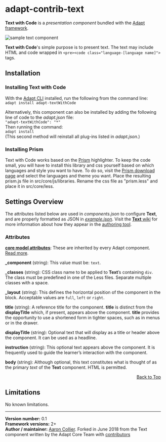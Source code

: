 # adapt-contrib-text  

**Text with Code** is a *presentation component* bundled with the [Adapt framework](https://github.com/adaptlearning/adapt_framework).  

<img src="https://github.com/adaptlearning/documentation/blob/master/04_wiki_assets/plug-ins/images/text01.png" alt="sample text component">

**Text with Code**'s simple purpose is to present text. The text may include HTML and code wrapped in `<pre><code class="language-[language name]">` tags.

## Installation

### Installing Text with Code
With the [Adapt CLI](https://github.com/adaptlearning/adapt-cli) installed, run the following from the command line:  
`adapt install adapt-textWithCode`

Alternatively, this component can also be installed by adding the following line of code to the *adapt.json* file:  
`"adapt-textWithCode": "*"`  
Then running the command:  
`adapt install`  
(This second method will reinstall all plug-ins listed in *adapt.json*.)  

### Installing Prism
Text with Code works based on the [Prism](https://prismjs.com) highlighter. To keep the code small, you will have to install this library and css yourself based on which languages and style you want to have. To do so, visit the [Prism download page](https://prismjs.com/download.html) and select the languages and theme you want. Place the resulting prism.js file in src/core/js/libraries. Rename the css file as "prism.less" and place it in src/core/less.

## Settings Overview

The attributes listed below are used in *components.json* to configure **Text**, and are properly formatted as JSON in [*example.json*](https://github.com/adaptlearning/adapt-contrib-text/blob/master/example.json). Visit the [**Text** wiki](https://github.com/adaptlearning/adapt-contrib-text/wiki) for more information about how they appear in the [authoring tool](https://github.com/adaptlearning/adapt_authoring/wiki).

### Attributes

[**core model attributes**](https://github.com/adaptlearning/adapt_framework/wiki/Core-model-attributes): These are inherited by every Adapt component. [Read more](https://github.com/adaptlearning/adapt_framework/wiki/Core-model-attributes).

**_component** (string): This value must be: `text`.

**_classes** (string): CSS class name to be applied to **Text**’s containing `div`. The class must be predefined in one of the Less files. Separate multiple classes with a space.

**_layout** (string): This defines the horizontal position of the component in the block. Acceptable values are `full`, `left` or `right`.  

**title** (string): A reference title for the component. **title** is distinct from the **displayTitle** which, if present, appears above the component. **title** provides the opportunity to use a shortened form in tighter spaces, such as in menus or in the drawer.  

**displayTitle** (string): Optional text that will display as a title or header above the component. It can be used as a headline.   

**instruction** (string): This optional text appears above the component. It is frequently used to
guide the learner’s interaction with the component.

**body** (string): Although optional, this text constitutes what is thought of as the primary *text* of the **Text** component. HTML is permitted.  
<div float align=right><a href="#top">Back to Top</a></div>

## Limitations

No known limitations.   


----------------------------
**Version number:**  0.1  
**Framework versions:** 2+  
**Author / maintainer:** [Aaron Collier](https://github.com/CollierCZ). Forked in June 2018 from the Text component written by the Adapt Core Team with [contributors](https://github.com/adaptlearning/adapt-contrib-narrative/graphs/contributors)    
